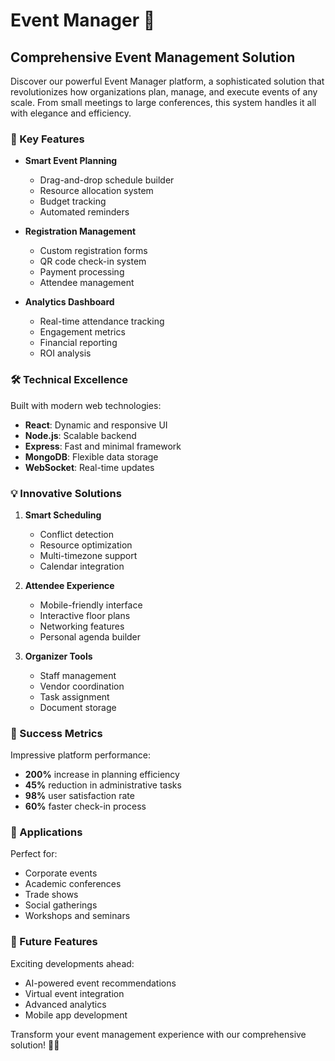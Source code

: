 # Event Manager 📅

## Comprehensive Event Management Solution

Discover our powerful Event Manager platform, a sophisticated solution that revolutionizes how organizations plan, manage, and execute events of any scale. From small meetings to large conferences, this system handles it all with elegance and efficiency.

### 🌟 Key Features

- **Smart Event Planning**
  - Drag-and-drop schedule builder
  - Resource allocation system
  - Budget tracking
  - Automated reminders

- **Registration Management**
  - Custom registration forms
  - QR code check-in system
  - Payment processing
  - Attendee management

- **Analytics Dashboard**
  - Real-time attendance tracking
  - Engagement metrics
  - Financial reporting
  - ROI analysis

### 🛠️ Technical Excellence

Built with modern web technologies:
- **React**: Dynamic and responsive UI
- **Node.js**: Scalable backend
- **Express**: Fast and minimal framework
- **MongoDB**: Flexible data storage
- **WebSocket**: Real-time updates

### 💡 Innovative Solutions

1. **Smart Scheduling**
   - Conflict detection
   - Resource optimization
   - Multi-timezone support
   - Calendar integration

2. **Attendee Experience**
   - Mobile-friendly interface
   - Interactive floor plans
   - Networking features
   - Personal agenda builder

3. **Organizer Tools**
   - Staff management
   - Vendor coordination
   - Task assignment
   - Document storage

### 🚀 Success Metrics

Impressive platform performance:
- **200%** increase in planning efficiency
- **45%** reduction in administrative tasks
- **98%** user satisfaction rate
- **60%** faster check-in process

### 🎯 Applications

Perfect for:
- Corporate events
- Academic conferences
- Trade shows
- Social gatherings
- Workshops and seminars

### 🔮 Future Features

Exciting developments ahead:
- AI-powered event recommendations
- Virtual event integration
- Advanced analytics
- Mobile app development

Transform your event management experience with our comprehensive solution! 🎉✨
